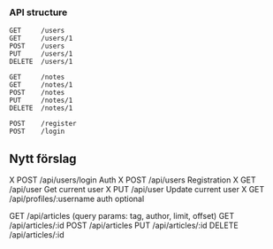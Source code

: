 ### API structure
```
GET     /users
GET     /users/1
POST    /users
PUT     /users/1
DELETE  /users/1

GET     /notes
GET     /notes/1
POST    /notes
PUT     /notes/1
DELETE  /notes/1

POST    /register
POST    /login
```


## Nytt förslag
X POST /api/users/login    Auth
X POST /api/users          Registration
X GET /api/user            Get current user
X PUT /api/user            Update current user
X GET /api/profiles/:username     auth optional

GET /api/articles (query params: tag, author, limit, offset)
GET /api/articles/:id
POST /api/articles
PUT /api/articles/:id
DELETE /api/articles/:id
